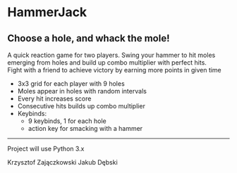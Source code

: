 # HammerJack

## Choose a hole, and whack the mole!
A quick reaction game for two players.
Swing your hammer to hit moles emerging from holes and build up combo multiplier with perfect hits. \
Fight with a friend to achieve victory by earning more points in given time

- 3x3 grid for each player with 9 holes
- Moles appear in holes with random intervals
- Every hit increases score
- Consecutive hits builds up combo multiplier
- Keybinds:
    - 9 keybinds, 1 for each hole
    - action key for smacking with a hammer
    
------ 
Project will use Python 3.x

Krzysztof Zajączkowski
Jakub Dębski

